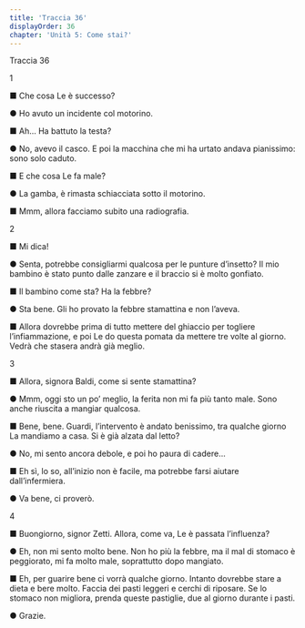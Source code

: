 ```yaml
---
title: 'Traccia 36'
displayOrder: 36
chapter: 'Unità 5: Come stai?'
---
```


Traccia 36

1

■ Che cosa Le è successo?

● Ho avuto un incidente col motorino.

■ Ah... Ha battuto la testa?

● No, avevo il casco. E poi la macchina che mi ha urtato andava pianissimo: sono solo caduto.

■ E che cosa Le fa male?

● La gamba, è rimasta schiacciata sotto il motorino.

■ Mmm, allora facciamo subito una radiografia.

2

■ Mi dica!

● Senta, potrebbe consigliarmi qualcosa per le punture d’insetto? Il mio bambino è stato punto dalle zanzare e il braccio si è molto gonfiato.

■ Il bambino come sta? Ha la febbre?

● Sta bene. Gli ho provato la febbre stamattina e non l’aveva.

■ Allora dovrebbe prima di tutto mettere del ghiaccio per togliere l’infiammazione, e poi Le do questa pomata da mettere tre volte al giorno. Vedrà che stasera andrà già meglio.

3

■ Allora, signora Baldi, come si sente stamattina?

● Mmm, oggi sto un po’ meglio, la ferita non mi fa più tanto male. Sono anche riuscita a mangiar qualcosa.

■ Bene, bene. Guardi, l’intervento è andato benissimo, tra qualche giorno La mandiamo a casa. Si è già alzata dal letto?

● No, mi sento ancora debole, e poi ho paura di cadere...

■ Eh sì, lo so, all’inizio non è facile, ma potrebbe farsi aiutare dall’infermiera.

● Va bene, ci proverò.

4

■ Buongiorno, signor Zetti. Allora, come va, Le è passata l’influenza?

● Eh, non mi sento molto bene. Non ho più la febbre, ma il mal di stomaco è peggiorato, mi fa molto male, soprattutto dopo mangiato.

■ Eh, per guarire bene ci vorrà qualche giorno. Intanto dovrebbe stare a dieta e bere molto. Faccia dei pasti leggeri e cerchi di riposare. Se lo stomaco non migliora, prenda queste pastiglie, due al giorno durante i pasti.

● Grazie.
